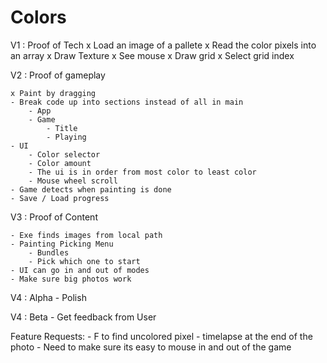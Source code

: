 # Colors

V1 : Proof of Tech
    x Load an image of a pallete 
    x Read the color pixels into an array 
    x Draw Texture 
    x See mouse 
    x Draw grid 
    x Select grid index 

V2 : Proof of gameplay 

    x Paint by dragging
    - Break code up into sections instead of all in main 
        - App 
        - Game 
            - Title 
            - Playing 
    - UI 
        - Color selector 
        - Color amount 
        - The ui is in order from most color to least color 
        - Mouse wheel scroll
    - Game detects when painting is done 
    - Save / Load progress 

V3 : Proof of Content 

    - Exe finds images from local path
    - Painting Picking Menu 
        - Bundles 
        - Pick which one to start 
    - UI can go in and out of modes 
    - Make sure big photos work 

V4 : Alpha
    - Polish 

V4 : Beta 
    - Get feedback from User

Feature Requests:
    - F to find uncolored pixel 
    - timelapse at the end of the photo
    - Need to make sure its easy to mouse in and out of the game 

